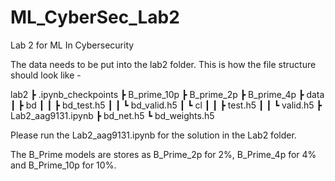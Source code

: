 # ML_CyberSec_Lab2
Lab 2 for ML In Cybersecurity

The data needs to be put into the lab2 folder. This is how the file structure should look like - 

lab2
 ┣ .ipynb_checkpoints
 ┣ B_prime_10p
 ┣ B_prime_2p
 ┣ B_prime_4p
 ┣ data
 ┃ ┣ bd
 ┃ ┃ ┣ bd_test.h5
 ┃ ┃ ┗ bd_valid.h5
 ┃ ┗ cl
 ┃ ┃ ┣ test.h5
 ┃ ┃ ┗ valid.h5
 ┣ Lab2_aag9131.ipynb
 ┣ bd_net.h5
 ┗ bd_weights.h5


Please run the Lab2_aag9131.ipynb for the solution in the Lab2 folder.

The B_Prime models are stores as B_Prime_2p for 2%, B_Prime_4p for 4% and B_Prime_10p for 10%.

